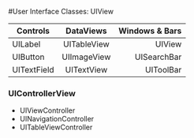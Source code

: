 #User Interface Classes: UIView

| Controls      | DataViews     | Windows & Bars  | 
| ------------- |:-------------:| -----:|
| UILabel       | UITableView   | UIView |
| UIButton      | UIImageView   | UISearchBar |
| UITextField   | UITextView    | UIToolBar |

### UIControllerView

*  UIViewController
*  UINavigationController
*  UITableViewController


